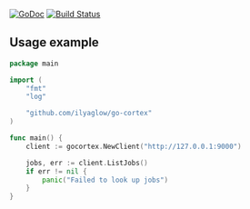 [![GoDoc](https://godoc.org/github.com/ilyaglow/go-cortex?status.svg)](http://godoc.org/github.com/ilyaglow/go-cortex)
[![Build Status](https://travis-ci.org/ilyaglow/go-cortex.svg?branch=master)](https://travis-ci.org/ilyaglow/go-cortex)

## Usage example

```go
package main

import (
	"fmt"
	"log"

	"github.com/ilyaglow/go-cortex"
)

func main() {
	client := gocortex.NewClient("http://127.0.0.1:9000")

	jobs, err := client.ListJobs()
	if err != nil {
		panic("Failed to look up jobs")
	}
}
```
